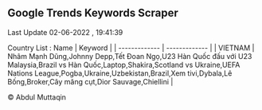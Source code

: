 

## Google Trends Keywords Scraper 
 
Last Update 02-06-2022 , 19:41:39

Country List :
 Name  | Keyword |
| ------------- | ------------- |
| VIETNAM | Nhâm Mạnh Dũng,Johnny Depp,Tết Đoan Ngọ,U23 Hàn Quốc đấu với U23 Malaysia,Brazil vs Hàn Quốc,Laptop,Shakira,Scotland vs Ukraine,UEFA Nations League,Pogba,Ukraine,Uzbekistan,Brazil,Xem tivi,Dybala,Lê Bống,Broker,Cây măng cụt,Dior Sauvage,Chiellini |



© Abdul Muttaqin 
